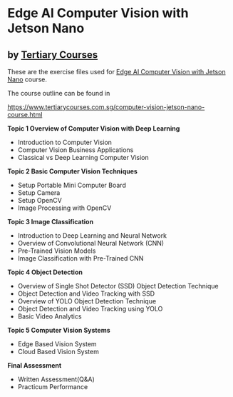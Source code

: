 # Edge AI Computer Vision with Jetson Nano
## by [Tertiary Courses](https://www.tertiarycourses.com.sg/)

These are the exercise files used for [Edge AI Computer Vision with Jetson Nano](https://www.tertiarycourses.com.sg/computer-vision-jetson-nano-course.html) course. 

The course outline can be found in 

https://www.tertiarycourses.com.sg/computer-vision-jetson-nano-course.html

<p><strong>Topic 1 Overview of Computer Vision with Deep Learning</strong></p>
<ul>
<li>Introduction to Computer Vision</li>
<li>Computer Vision Business Applications</li>
<li>Classical vs Deep Learning Computer Vision</li>
</ul>
<p><strong>Topic 2 Basic Computer Vision Techniques</strong></p>
<ul>
<li>Setup Portable Mini Computer Board</li>
<li>Setup Camera</li>
<li>Setup OpenCV</li>
<li>Image Processing with OpenCV</li>
</ul>
<p><strong>Topic 3 Image Classification</strong></p>
<ul>
<li>Introduction to Deep Learning and Neural Network</li>
<li>Overview of Convolutional Neural Network (CNN)</li>
<li>Pre-Trained Vision Models</li>
<li>Image Classification with Pre-Trained CNN</li>
</ul>
<p><strong>Topic 4 Object Detection</strong></p>
<ul>
<li>Overview of Single Shot Detector (SSD) Object Detection Technique</li>
<li>Object Detection and Video Tracking with SSD</li>
<li>Overview of YOLO Object Detection Technique</li>
<li>Object Detection and Video Tracking using YOLO</li>
<li>Basic Video Analytics</li>
</ul>
<p><strong>Topic 5 Computer Vision Systems</strong></p>
<ul>
<li>Edge Based Vision System</li>
<li>Cloud Based Vision System</li>
</ul>

<p><strong>Final Assessment</strong></p>
<ul>
<li>Written Assessment(Q&amp;A)</li>
<li>Practicum Performance</li>
</ul>
